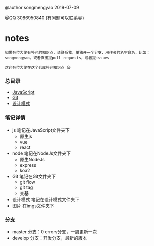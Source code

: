@author songmengyao 2019-07-09 
    
@QQ 3086950840 (有问题可以联系😀)

# notes

`如果各位大佬有补充的知识点，请联系我，单独开一个分支，用作者的名字命名，比如：songmengyao。或者直接提pull requests，或者提issues`

`欢迎各位大佬在这个仓库补充知识点 😀`

### 总目录
- [JavaScript](./JavaScript/原生JS.md)
- [Git](./Git/git常用操作.md)
- [设计模式](./设计模式/设计模式.md)

### 笔记详情

- js 笔记在JavaScript文件夹下
  - 原生js
  - vue
  - react
- node 笔记在NodeJs文件夹下
  - 原生NodeJs
  - express
  - koa2
- Git 笔记在Git文件夹下
  - git flow
  - git tag
  - 变基
- 设计模式 笔记在设计模式文件夹下
- 图片 在imgs文件夹下

### 分支

- master 分支：0 errors分支，一周更新一次
- develop 分支：开发分支，最新的版本
